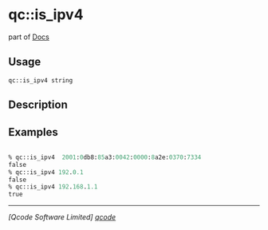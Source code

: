 qc::is_ipv4
===========

part of [Docs](.)

Usage
-----
`qc::is_ipv4 string`

Description
-----------


Examples
--------
```tcl

% qc::is_ipv4  2001:0db8:85a3:0042:0000:8a2e:0370:7334
false
% qc::is_ipv4 192.0.1
false
% qc::is_ipv4 192.168.1.1
true
```

----------------------------------
*[Qcode Software Limited] [qcode]*

[qcode]: www.qcode.co.uk "Qcode Software"